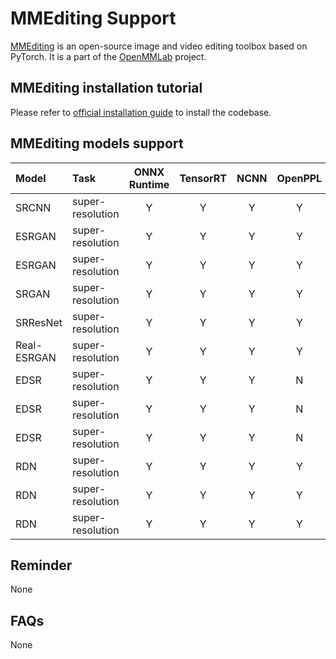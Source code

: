 # MMEditing Support

[MMEditing](https://github.com/open-mmlab/mmediting) is an open-source image and video editing toolbox based on PyTorch. It is a part of the [OpenMMLab](https://openmmlab.com/) project.

## MMEditing installation tutorial

Please refer to [official installation guide](https://mmediting.readthedocs.io/en/latest/install.html#installation) to install the codebase.

## MMEditing models support

| Model       | Task             | ONNX Runtime | TensorRT | NCNN  | OpenPPL | OpenVINO | Model Config File                                                                            |
| :---------- | :--------------- | :----------: | :------: | :---: | :-----: | :------: | :------------------------------------------------------------------------------------------- |
| SRCNN       | super-resolution |      Y       |    Y     |   Y   |    Y    |    N     | $MMEDIT_DIR/configs/restorers/srcnn/srcnn_x4k915_g1_1000k_div2k.py                           |
| ESRGAN      | super-resolution |      Y       |    Y     |   Y   |    Y    |    N     | $MMEDIT_DIR/configs/restorers/esrgan/esrgan_x4c64b23g32_g1_400k_div2k.py                     |
| ESRGAN      | super-resolution |      Y       |    Y     |   Y   |    Y    |    N     | $MMEDIT_DIR/configs/restorers/esrgan/esrgan_psnr_x4c64b23g32_g1_1000k_div2k.py               |
| SRGAN       | super-resolution |      Y       |    Y     |   Y   |    Y    |    N     | $MMEDIT_DIR/configs/restorers/srresnet_srgan/srgan_x4c64b16_g1_1000k_div2k.py                |
| SRResNet    | super-resolution |      Y       |    Y     |   Y   |    Y    |    N     | $MMEDIT_DIR/configs/restorers/srresnet_srgan/srgan_x4c64b16_g1_1000k_div2k.py                |
| Real-ESRGAN | super-resolution |      Y       |    Y     |   Y   |    Y    |    N     | $MMEDIT_DIR/configs/restorers/real_esrgan/realesrnet_c64b23g32_12x4_lr2e-4_1000k_df2k_ost.py |
| EDSR        | super-resolution |      Y       |    Y     |   Y   |    N    |    N     | $MMEDIT_DIR/configs/restorers/edsr/edsr_x2c64b16_g1_300k_div2k.py                            |
| EDSR        | super-resolution |      Y       |    Y     |   Y   |    N    |    N     | $MMEDIT_DIR/configs/restorers/edsr/edsr_x3c64b16_g1_300k_div2k.py                            |
| EDSR        | super-resolution |      Y       |    Y     |   Y   |    N    |    N     | $MMEDIT_DIR/configs/restorers/edsr/edsr_x4c64b16_g1_300k_div2k.py                            |
| RDN         | super-resolution |      Y       |    Y     |   Y   |    Y    |    N     | $MMEDIT_DIR/configs/restorers/rdn/rdn_x2c64b16_g1_1000k_div2k.py                             |
| RDN         | super-resolution |      Y       |    Y     |   Y   |    Y    |    N     | $MMEDIT_DIR/configs/restorers/rdn/rdn_x3c64b16_g1_1000k_div2k.py                             |
| RDN         | super-resolution |      Y       |    Y     |   Y   |    Y    |    N     | $MMEDIT_DIR/configs/restorers/rdn/rdn_x4c64b16_g1_1000k_div2k.py                             |

## Reminder

None

## FAQs

None
